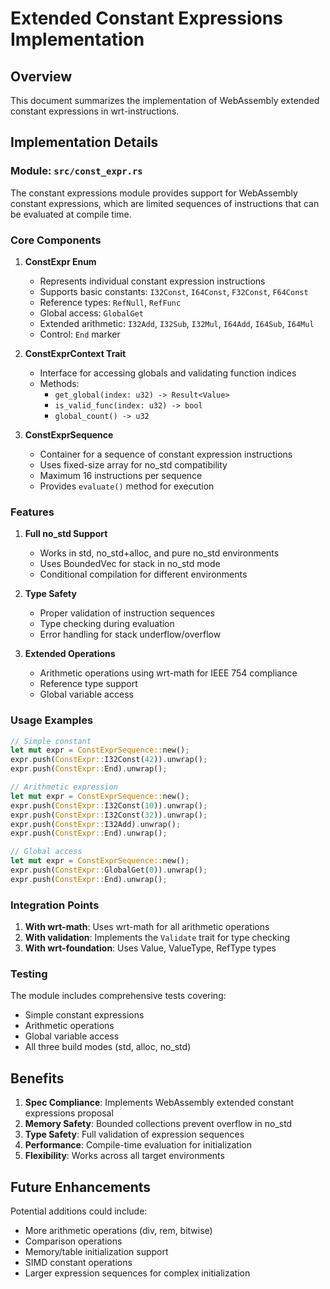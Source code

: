 # Extended Constant Expressions Implementation

## Overview

This document summarizes the implementation of WebAssembly extended constant expressions in wrt-instructions.

## Implementation Details

### Module: `src/const_expr.rs`

The constant expressions module provides support for WebAssembly constant expressions, which are limited sequences of instructions that can be evaluated at compile time.

### Core Components

1. **ConstExpr Enum**
   - Represents individual constant expression instructions
   - Supports basic constants: `I32Const`, `I64Const`, `F32Const`, `F64Const`
   - Reference types: `RefNull`, `RefFunc`
   - Global access: `GlobalGet`
   - Extended arithmetic: `I32Add`, `I32Sub`, `I32Mul`, `I64Add`, `I64Sub`, `I64Mul`
   - Control: `End` marker

2. **ConstExprContext Trait**
   - Interface for accessing globals and validating function indices
   - Methods:
     - `get_global(index: u32) -> Result<Value>`
     - `is_valid_func(index: u32) -> bool`
     - `global_count() -> u32`

3. **ConstExprSequence**
   - Container for a sequence of constant expression instructions
   - Uses fixed-size array for no_std compatibility
   - Maximum 16 instructions per sequence
   - Provides `evaluate()` method for execution

### Features

1. **Full no_std Support**
   - Works in std, no_std+alloc, and pure no_std environments
   - Uses BoundedVec for stack in no_std mode
   - Conditional compilation for different environments

2. **Type Safety**
   - Proper validation of instruction sequences
   - Type checking during evaluation
   - Error handling for stack underflow/overflow

3. **Extended Operations**
   - Arithmetic operations using wrt-math for IEEE 754 compliance
   - Reference type support
   - Global variable access

### Usage Examples

```rust
// Simple constant
let mut expr = ConstExprSequence::new();
expr.push(ConstExpr::I32Const(42)).unwrap();
expr.push(ConstExpr::End).unwrap();

// Arithmetic expression
let mut expr = ConstExprSequence::new();
expr.push(ConstExpr::I32Const(10)).unwrap();
expr.push(ConstExpr::I32Const(32)).unwrap();
expr.push(ConstExpr::I32Add).unwrap();
expr.push(ConstExpr::End).unwrap();

// Global access
let mut expr = ConstExprSequence::new();
expr.push(ConstExpr::GlobalGet(0)).unwrap();
expr.push(ConstExpr::End).unwrap();
```

### Integration Points

1. **With wrt-math**: Uses wrt-math for all arithmetic operations
2. **With validation**: Implements the `Validate` trait for type checking
3. **With wrt-foundation**: Uses Value, ValueType, RefType types

### Testing

The module includes comprehensive tests covering:
- Simple constant expressions
- Arithmetic operations
- Global variable access
- All three build modes (std, alloc, no_std)

## Benefits

1. **Spec Compliance**: Implements WebAssembly extended constant expressions proposal
2. **Memory Safety**: Bounded collections prevent overflow in no_std
3. **Type Safety**: Full validation of expression sequences
4. **Performance**: Compile-time evaluation for initialization
5. **Flexibility**: Works across all target environments

## Future Enhancements

Potential additions could include:
- More arithmetic operations (div, rem, bitwise)
- Comparison operations
- Memory/table initialization support
- SIMD constant operations
- Larger expression sequences for complex initialization